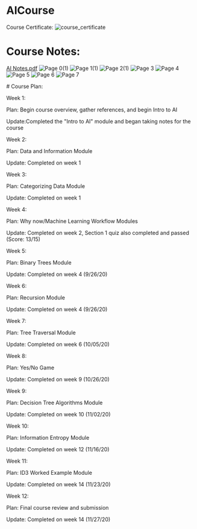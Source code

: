 # AICourse
Course Certificate:
![course_certificate](https://user-images.githubusercontent.com/47838762/100560342-85b0e780-3283-11eb-8691-1b56c1d25ef5.png)


# Course Notes:
[AI Notes.pdf](https://github.com/Yewklid/AICourse/files/5613295/AI.Notes.pdf)
![Page 0(1)](https://user-images.githubusercontent.com/47838762/100559812-e2ab9e00-3281-11eb-935c-d969385db4fe.jpg)
![Page 1(1)](https://user-images.githubusercontent.com/47838762/100559814-e3443480-3281-11eb-82b5-1d18e10f57de.jpg)
![Page 2(1)](https://user-images.githubusercontent.com/47838762/100559816-e3dccb00-3281-11eb-8a25-d6723002cff9.jpg)
![Page 3](https://user-images.githubusercontent.com/47838762/100559819-e50df800-3281-11eb-9b03-5a1723428004.jpg)
![Page 4](https://user-images.githubusercontent.com/47838762/100559820-e63f2500-3281-11eb-9811-ae75da1e552e.jpg)
![Page 5](https://user-images.githubusercontent.com/47838762/100559822-e6d7bb80-3281-11eb-91b9-9ebf1581bb19.jpg)
![Page 6](https://user-images.githubusercontent.com/47838762/100559824-e7705200-3281-11eb-844e-7765c56493a4.jpg)
![Page 7](https://user-images.githubusercontent.com/47838762/100559828-e808e880-3281-11eb-8e93-62887d245863.jpg)

<p># Course Plan:</p>
<p>Week 1: </p>
  <p>Plan: Begin course overview, gather references, and begin Intro to AI</p>
   <p> Update:Completed the "Intro to AI" module and began taking notes for the course</p>
<p>Week 2:</p>
 <p> Plan: Data and Information Module</p>
  <p>  Update: Completed on week 1</p>
<p>Week 3:</p>
 <p> Plan: Categorizing Data Module</p>
  <p>  Update: Completed on week 1</p>
<p>Week 4:</p>
 <p> Plan: Why now/Machine Learning Workflow Modules</p>
  <p>  Update: Completed on week 2, Section 1 quiz also completed and passed (Score: 13/15)</p>
<p>Week 5:</p>
 <p> Plan: Binary Trees Module</p>
 <p>   Update: Completed on week 4 (9/26/20)</p>
<p>Week 6:</p>
 <p> Plan: Recursion Module</p>
 <p>   Update: Completed on week 4 (9/26/20)</p>
<p>Week 7:</p>
  <p>Plan: Tree Traversal Module</p>
    <p>Update: Completed on week 6 (10/05/20)</p>
<p>Week 8: </p>
  <p>Plan: Yes/No Game</p>
    <p>Update: Completed on week 9 (10/26/20)</p>
<p>Week 9: </p>
  <p>Plan: Decision Tree Algorithms Module</p>
   <p> Update: Completed on week 10 (11/02/20)</p>
<p>Week 10:</p>
  <p>Plan: Information Entropy Module</p>
   <p> Update: Completed on week 12 (11/16/20)</p>
<p>Week 11:</p>
  <p>Plan: ID3 Worked Example Module</p>
   <p> Update: Completed on week 14 (11/23/20)</p>
<p>Week 12:</p>
  <p>Plan: Final course review and submission</p>
    <p>Update: Completed on week 14 (11/27/20)</p>
